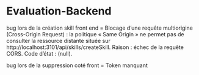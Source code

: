 # Evaluation-Backend


bug lors de la création skill front end = Blocage d’une requête multiorigine (Cross-Origin Request) : la politique « Same Origin » ne permet pas de consulter la ressource distante située sur http://localhost:3101/api/skills/createSkill. Raison : échec de la requête CORS. Code d’état : (null).

bug lors de la suppression coté front = Token manquant 